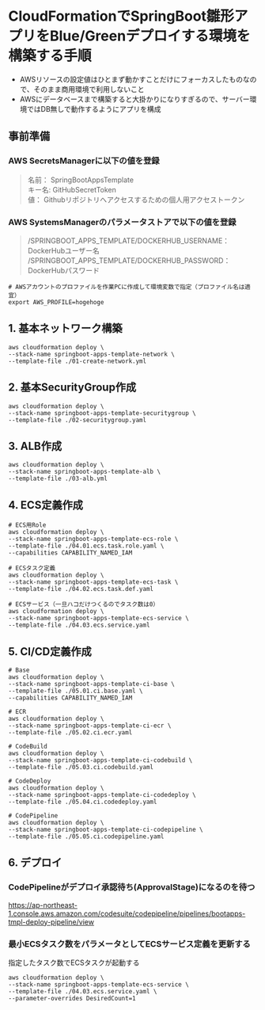 # CloudFormationでSpringBoot雛形アプリをBlue/Greenデプロイする環境を構築する手順

- AWSリソースの設定値はひとまず動かすことだけにフォーカスしたものなので、そのまま商用環境で利用しないこと
- AWSにデータベースまで構築すると大掛かりになりすぎるので、サーバー環境ではDB無しで動作するようにアプリを構成

## 事前準備

### AWS SecretsManagerに以下の値を登録
> 名前： SpringBootAppsTemplate  
> キー名: GitHubSecretToken  
> 値： Githubリポジトリへアクセスするための個人用アクセストークン

### AWS SystemsManagerのパラメータストアで以下の値を登録
> /SPRINGBOOT_APPS_TEMPLATE/DOCKERHUB_USERNAME： DockerHubユーザー名  
> /SPRINGBOOT_APPS_TEMPLATE/DOCKERHUB_PASSWORD： DockerHubパスワード  


```shell
# AWSアカウントのプロファイルを作業PCに作成して環境変数で指定（プロファイル名は適宜）
export AWS_PROFILE=hogehoge
```

## 1. 基本ネットワーク構築
```shell
aws cloudformation deploy \
--stack-name springboot-apps-template-network \
--template-file ./01-create-network.yml
```

## 2. 基本SecurityGroup作成
```shell
aws cloudformation deploy \
--stack-name springboot-apps-template-securitygroup \
--template-file ./02-securitygroup.yaml 
```

## 3. ALB作成
```shell
aws cloudformation deploy \
--stack-name springboot-apps-template-alb \
--template-file ./03-alb.yml
```

## 4. ECS定義作成
```shell
# ECS用Role
aws cloudformation deploy \
--stack-name springboot-apps-template-ecs-role \
--template-file ./04.01.ecs.task.role.yaml \
--capabilities CAPABILITY_NAMED_IAM

# ECSタスク定義
aws cloudformation deploy \
--stack-name springboot-apps-template-ecs-task \
--template-file ./04.02.ecs.task.def.yaml

# ECSサービス（一旦ハコだけつくるのでタスク数は0）
aws cloudformation deploy \
--stack-name springboot-apps-template-ecs-service \
--template-file ./04.03.ecs.service.yaml
```

## 5. CI/CD定義作成
```shell
# Base
aws cloudformation deploy \
--stack-name springboot-apps-template-ci-base \
--template-file ./05.01.ci.base.yaml \
--capabilities CAPABILITY_NAMED_IAM

# ECR
aws cloudformation deploy \
--stack-name springboot-apps-template-ci-ecr \
--template-file ./05.02.ci.ecr.yaml

# CodeBuild
aws cloudformation deploy \
--stack-name springboot-apps-template-ci-codebuild \
--template-file ./05.03.ci.codebuild.yaml

# CodeDeploy
aws cloudformation deploy \
--stack-name springboot-apps-template-ci-codedeploy \
--template-file ./05.04.ci.codedeploy.yaml

# CodePipeline
aws cloudformation deploy \
--stack-name springboot-apps-template-ci-codepipeline \
--template-file ./05.05.ci.codepipeline.yaml
```


## 6. デプロイ
### CodePipelineがデプロイ承認待ち(ApprovalStage)になるのを待つ
https://ap-northeast-1.console.aws.amazon.com/codesuite/codepipeline/pipelines/bootapps-tmpl-deploy-pipeline/view

### 最小ECSタスク数をパラメータとしてECSサービス定義を更新する
指定したタスク数でECSタスクが起動する
```shell
aws cloudformation deploy \
--stack-name springboot-apps-template-ecs-service \
--template-file ./04.03.ecs.service.yaml \
--parameter-overrides DesiredCount=1
```
